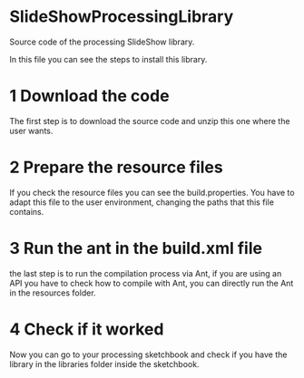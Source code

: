 # SlideShowProcessingLibrary
Source code of the  processing SlideShow library.

In this file you can see the steps to install this library.

# 1 Download the code
The first step is to download the source code and unzip this one where the user wants.
# 2 Prepare the resource files
If you check the resource files you can see the build.properties. You have to adapt this file to the user environment, changing the paths that this file contains.

# 3 Run the ant in the build.xml file
the last step is to run the compilation process via Ant, if you are using an API you have to check how to compile with Ant, you can directly run the Ant in the resources folder.

# 4 Check if it worked
Now you can go to your processing sketchbook and check if you have the library in the libraries folder inside the sketchbook.
